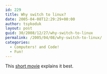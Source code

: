 ```yaml
---
id: 229
title: Why switch to linux?
date: 2005-04-08T12:29:29+00:00
author: tsykoduk
layout: post
guid: 30/2008/12/27/why-switch-to-linux
permalink: /2005/04/08/why-switch-to-linux/
categories:
  - Computers! and Code!
  - Fun!
---
```

<p>This <a href="http://www.nata2.info/humor/flash/switchlinux3.swf">short movie</a> explains it best.</p>